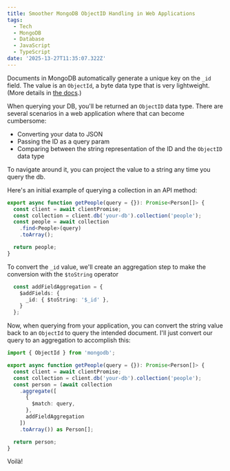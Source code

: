 ```yaml
---
title: Smoother MongoDB ObjectID Handling in Web Applications
tags:
  - Tech
  - MongoDB
  - Database
  - JavaScript
  - TypeScript
date: '2025-13-27T11:35:07.322Z'
---
```


Documents in MongoDB automatically generate a unique key on the `_id` field. The value is an `ObjectId`, a byte data type that is very lightweight. (More details in [the docs](https://www.mongodb.com/docs/manual/reference/bson-types/#std-label-objectid).)

When querying your DB, you'll be returned an `ObjectID` data type. There are several scenarios in a web application where that can become cumbersome:

- Converting your data to JSON
- Passing the ID as a query param
- Comparing between the string representation of the ID and the `ObjectID` data type

To navigate around it, you can project the value to a string any time you query the db.

Here's an initial example of querying a collection in an API method:

```TypeScript
export async function getPeople(query = {}): Promise<Person[]> {
  const client = await clientPromise;
  const collection = client.db('your-db').collection('people');
  const people = await collection
    .find<People>(query)
    .toArray();

  return people;
}
```

To convert the `_id` value, we'll create an aggregation step to make the conversion with the `$toString` operator

```TypeScript
  const addFieldAggregation = {
    $addFields: {
      _id: { $toString: '$_id' },
    }
  };
```

Now, when querying from your application, you can convert the string value back to an `ObjectId` to query the intended document. I'll just convert our query to an aggregation to accomplish this:

```TypeScript
import { ObjectId } from 'mongodb';

export async function getPeople(query = {}): Promise<Person[]> {
  const client = await clientPromise;
  const collection = client.db('your-db').collection('people');
  const person = (await collection
    .aggregate([
      {
        $match: query,
      },
      addFieldAggregation
    ])
    .toArray()) as Person[];

  return person;
}
```

Voilà!
